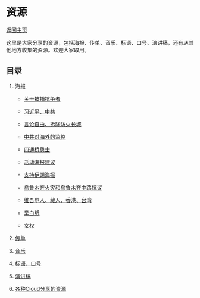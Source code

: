 # 资源

<a href="../README.md">返回主页</a>

这里是大家分享的资源，包括海报、传单、音乐、标语、口号、演讲稿，还有从其他地方收集的资源。欢迎大家取用。

## 目录

1. 海报

   - <a href="arrested">关于被捕抗争者</a>

   - <a href="end_xictatorship">习近平、中共</a>
   - <a href="freedom_of_speech">言论自由、拆除防火长城</a>
   - <a href="oversea_surveillance">中共对海外的监控</a>
   - <a href="pengzaizhou">四通桥勇士</a>
   - <a href="poster_suggestion">活动海报建议</a>
   - <a href="stand_with_iran">支持伊朗海报</a>
   - <a href="urumqi_and_shanghai">乌鲁木齐火灾和乌鲁木齐中路抗议</a>
   - <a href="uyghur_tibet_hk_tw">维吾尔人、藏人、香港、台湾</a>
   - <a href="white_paper">举白纸</a>
   - <a href="women">女权</a>

2. <a href="flyer">传单</a>
3. <a href="music">音乐</a>
4. <a href="slogan">标语、口号</a>
5. <a href="speech_text">演讲稿</a>
6. <a href="from_cloud">各种Cloud分享的资源</a>